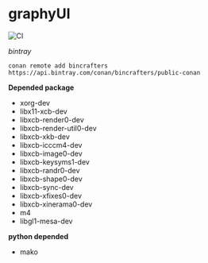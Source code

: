 # graphyUI
![CI](https://github.com/CodeAvailable/graphy-UI/workflows/CI/badge.svg)

*bintray*
```[bash]
conan remote add bincrafters https://api.bintray.com/conan/bincrafters/public-conan 
```

**Depended package**
- xorg-dev
- libx11-xcb-dev
- libxcb-render0-dev
- libxcb-render-util0-dev
- libxcb-xkb-dev
- libxcb-icccm4-dev
- libxcb-image0-dev
- libxcb-keysyms1-dev
- libxcb-randr0-dev
- libxcb-shape0-dev
- libxcb-sync-dev
- libxcb-xfixes0-dev
- libxcb-xinerama0-dev
- m4
- libgl1-mesa-dev


**python depended**
- mako
